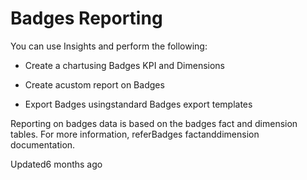# Badges Reporting

You can use Insights and perform the following:

- Create a chartusing Badges KPI and Dimensions

- Create acustom report on Badges

- Export Badges usingstandard Badges export templates

Reporting on badges data is based on the badges fact and dimension tables. For more information, referBadges factanddimension documentation.

Updated6 months ago